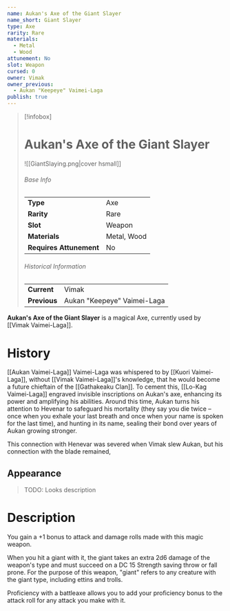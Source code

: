 ```yaml
---
name: Aukan's Axe of the Giant Slayer
name_short: Giant Slayer
type: Axe
rarity: Rare
materials:
  - Metal
  - Wood
attunement: No
slot: Weapon
cursed: 0
owner: Vimak
owner_previous:
  - Aukan "Keepeye" Vaimei-Laga
publish: true
---
```

> [!infobox]  
> # Aukan's Axe of the Giant Slayer
> ![[GiantSlaying.png|cover hsmall]]
> ###### Base Info
> | | |
> |---|---|
> | **Type** | Axe |
> | **Rarity** | Rare |
> | **Slot** | Weapon |
> | **Materials** | Metal, Wood |
> | **Requires Attunement** | No |
> ###### Historical Information
> | | |
> |---|---|
> | **Current** | Vimak |
> | **Previous** | Aukan "Keepeye" Vaimei-Laga |

**Aukan's Axe of the Giant Slayer** is a magical Axe, currently used by [[Vimak Vaimei-Laga]].
# History
[[Aukan Vaimei-Laga]] Vaimei-Laga was whispered to by [[Kuori Vaimei-Laga]], without [[Vimak Vaimei-Laga]]'s knowledge, that he would become a future chieftain of the [[Gathakeaku Clan]]. To cement this, [[Lo-Kag Vaimei-Laga]] engraved invisible inscriptions on Aukan's axe, enhancing its power and amplifying his abilities. Around this time, Aukan turns his attention to Hevenar to safeguard his mortality (they say you die twice – once when you exhale your last breath and once when your name is spoken for the last time), and hunting in its name, sealing their bond over years of Aukan growing stronger.

This connection with Henevar was severed when Vimak slew Aukan, but his connection with the blade remained, 
## Appearance
> TODO: Looks description
# Description
You gain a +1 bonus to attack and damage rolls made with this magic weapon.  
  
When you hit a giant with it, the giant takes an extra 2d6 damage of the weapon's type and must succeed on a DC 15 Strength saving throw or fall prone. For the purpose of this weapon, "giant" refers to any creature with the giant type, including ettins and trolls.  
  
Proficiency with a battleaxe allows you to add your proficiency bonus to the attack roll for any attack you make with it.